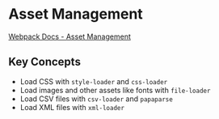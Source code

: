# Asset Management

[Webpack Docs - Asset Management](https://webpack.js.org/guides/asset-management/)

## Key Concepts

- Load CSS with `style-loader` and `css-loader`
- Load images and other assets like fonts with `file-loader`
- Load CSV files with `csv-loader` and `papaparse`
- Load XML files with `xml-loader`

